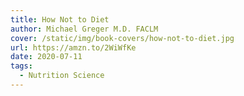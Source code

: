```yaml
---
title: How Not to Diet
author: Michael Greger M.D. FACLM
cover: /static/img/book-covers/how-not-to-diet.jpg
url: https://amzn.to/2WiWfKe
date: 2020-07-11
tags:
  - Nutrition Science
---
```

